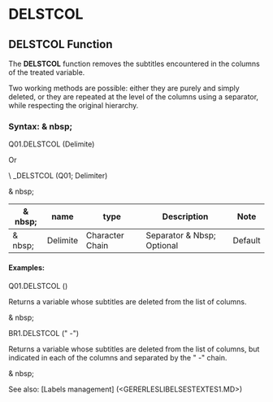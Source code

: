 # DELSTCOL

## DELSTCOL Function

The **DELSTCOL** function removes the subtitles encountered in the columns of the treated variable.

Two working methods are possible: either they are purely and simply deleted, or they are repeated at the level of the columns using a separator, while respecting the original hierarchy.

### Syntax: & nbsp;

Q01.DELSTCOL (Delimite)

Or

\ _DELSTCOL (Q01; Delimiter)

& nbsp;

| & nbsp; | **name** | **type** | **Description** | **Note** |
| --- | --- | --- | --- | --- |
| & nbsp; | Delimite | Character Chain | Separator & Nbsp; Optional | Default |


#### Examples:

Q01.DELSTCOL ()

Returns a variable whose subtitles are deleted from the list of columns.

& nbsp;

BR1.DELSTCOL (" -")

Returns a variable whose subtitles are deleted from the list of columns, but indicated in each of the columns and separated by the " -" chain.

& nbsp;

See also: [Labels management] (<GERERLESLIBELSESTEXTES1.MD>)
